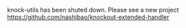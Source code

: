 knock-utils has been shuted down. Please see a new project https://github.com/nashibao/knockout-extended-handler 

